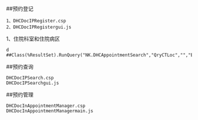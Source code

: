 ##预约登记

	1、DHCDocIPRegister.csp
	2、DHCDocIPRegistergui.js

1、住院科室和住院病区

	d ##Class(%ResultSet).RunQuery("NK.DHCAppointmentSearch","QryCTLoc","","E","")


##预约查询

	DHCDocIPSearch.csp
	DHCDocIPSearchgui.js

##预约管理

	DHCDocInAppointmentManager.csp
	DHCDocInAppointmentManagermain.js





